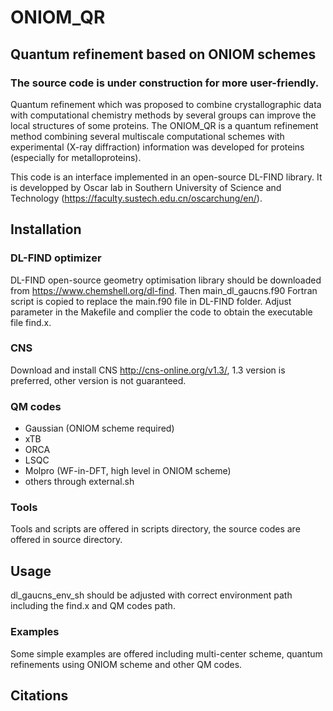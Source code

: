 # ONIOM_QR
## Quantum refinement based on ONIOM schemes

### The source code is under construction for more user-friendly.

Quantum refinement which was proposed to combine crystallographic data with computational chemistry methods by several groups can improve the local structures of some proteins. The ONIOM_QR is a quantum refinement method combining several multiscale computational schemes with experimental (X-ray diffraction) information was developed for proteins (especially for metalloproteins). 

This code is an interface implemented in an open-source DL-FIND library.
It is developped by Oscar lab in Southern University of Science and Technology (https://faculty.sustech.edu.cn/oscarchung/en/).

## Installation
### DL-FIND optimizer
DL-FIND open-source geometry optimisation library should be downloaded from https://www.chemshell.org/dl-find.
Then main_dl_gaucns.f90 Fortran script is copied to replace the main.f90 file in DL-FIND folder. 
Adjust parameter in the Makefile and complier the code to obtain the executable file find.x.

### CNS
Download and install CNS http://cns-online.org/v1.3/, 1.3 version is preferred, other version is not guaranteed.

### QM codes
* Gaussian (ONIOM scheme required)
* xTB 
* ORCA
* LSQC
* Molpro (WF-in-DFT, high level in ONIOM scheme)
* others through external.sh
  
### Tools
Tools and scripts are offered in scripts directory, the source codes are offered in source directory.

## Usage
dl_gaucns_env_sh should be adjusted with correct environment path including the find.x and QM codes path.

### Examples
Some simple examples are offered including multi-center scheme, quantum refinements using ONIOM scheme and other QM codes.


## Citations

